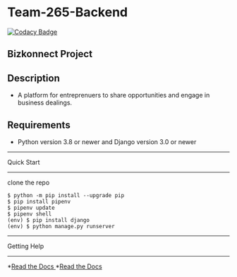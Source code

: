 # Team-265-Backend

[![Codacy Badge](https://api.codacy.com/project/badge/Grade/13da17f21d2e40f79c0d5758048ae366)](https://app.codacy.com/gh/BuildForSDGCohort2/Team-265-Backend?utm_source=github.com&utm_medium=referral&utm_content=BuildForSDGCohort2/Team-265-Backend&utm_campaign=Badge_Grade_Settings)

## Bizkonnect Project


## Description

- A platform for entreprenuers to share opportunities and engage in business dealings.

## Requirements

- Python version 3.8 or newer and Django version 3.0 or newer


***********
Quick Start
***********
clone the repo

	$ python -m pip install --upgrade pip
    $ pip install pipenv
    $ pipenv update
    $ pipenv shell
    (env) $ pip install django
    (env) $ python manage.py runserver



************
Getting Help
************

  *[Read the Docs ](https://www.python.org/)
  *[Read the Docs ](https://realpython.com/)


